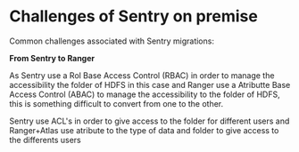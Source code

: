 # Challenges of Sentry on premise  

Common challenges associated with Sentry migrations:

**From Sentry to Ranger**

As Sentry use a Rol Base Access Control (RBAC) in order to manage the accessibility  the folder of HDFS in this case and Ranger use a Atributte Base Access Control (ABAC) to manage the accessibility to the folder of HDFS, this is something difficult to convert from one to the other.

Sentry use ACL's in order to give access to the folder for different users and Ranger+Atlas use atribute to the type of data and folder to give access to the differents users
